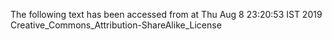 The following text has been accessed from at Thu Aug 8 23:20:53 IST 2019
Creative_Commons_Attribution-ShareAlike_License
